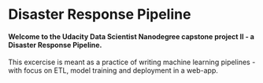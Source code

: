 # Disaster Response Pipeline

#### Welcome to the Udacity Data Scientist Nanodegree capstone project II - a Disaster Response Pipeline.<br>
This excercise is meant as a practice of writing machine learning pipelines - with focus on ETL, model training and deployment in a web-app.<br>
